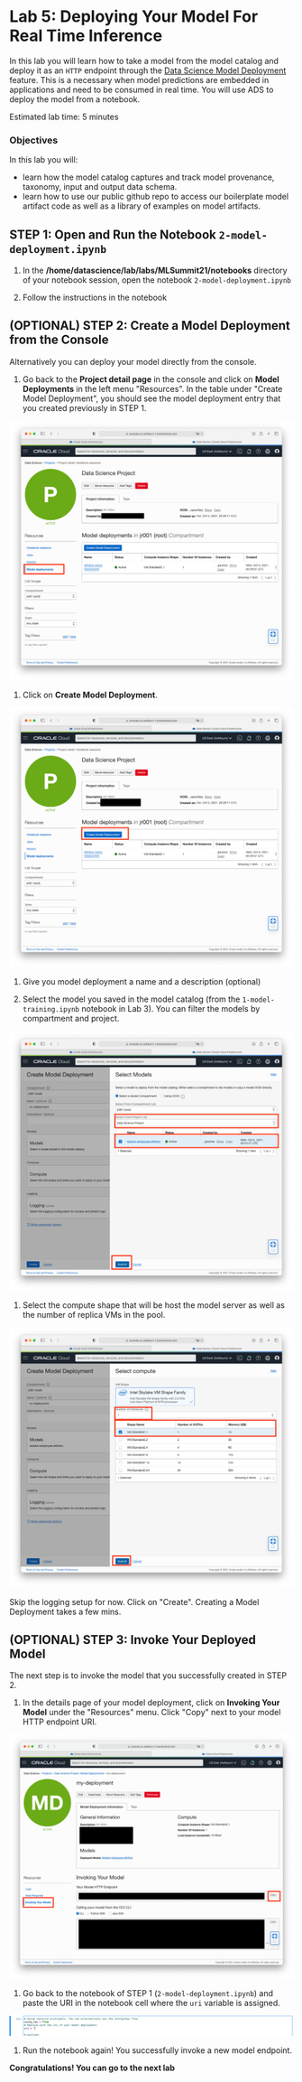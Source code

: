 # Lab 5: Deploying Your Model For Real Time Inference 

In this lab you will learn how to take a model from the model catalog and deploy it as an `HTTP` endpoint through the [Data Science Model Deployment](https://docs.oracle.com/en-us/iaas/data-science/using/model-dep-about.htm) feature. This is a necessary when model predictions are embedded in applications and need to be consumed in real time. You will use ADS to deploy the model from a notebook. 

Estimated lab time: 5 minutes

### Objectives

In this lab you will:

* learn how the model catalog captures and track model provenance, taxonomy, input and output data schema.
* learn how to use our public github repo to access our boilerplate model artifact code as well as a library of examples on model artifacts.

## **STEP 1:** Open and Run the Notebook `2-model-deployment.ipynb`

1. In the **/home/datascience/lab/labs/MLSummit21/notebooks** directory of your notebook session, open the notebook `2-model-deployment.ipynb`

1. Follow the instructions in the notebook


## **(OPTIONAL) STEP 2:** Create a Model Deployment from the Console 

Alternatively you can deploy your model directly from the console. 

1. Go back to the **Project detail page** in the console and click on **Model Deployments** in the left menu "Resources". In the table under "Create Model Deployment", you should see the model deployment entry that you created previously in STEP 1.  

![](./images/list-deployments.png)

1. Click on **Create Model Deployment**. 

![](./images/create-deployment-button.png)

1. Give you model deployment a name and a description (optional)

1. Select the model you saved in the model catalog (from the `1-model-training.ipynb` notebook in Lab 3). You can filter the models by compartment and project. 

![](./images/select-model.png)

1. Select the compute shape that will be host the model server as well as the number of replica VMs in the pool. 

![](./images/select-compute-deployment.png)

Skip the logging setup for now. Click on "Create". Creating a Model Deployment takes a few mins. 

## **(OPTIONAL) STEP 3:** Invoke Your Deployed Model 

The next step is to invoke the model that you successfully created in STEP 2. 

1. In the details page of your model deployment, click on **Invoking Your Model** under the "Resources" menu. Click "Copy" next to your model HTTP endpoint URI. 

![](./images/invoking-your-model-menu.png)

1. Go back to the notebook of STEP 1 (`2-model-deployment.ipynb`) and paste the URI in the notebook cell where the `uri` variable is assigned. 

![](./images/uri-cell.png)

1. Run the notebook again! You successfully invoke a new model endpoint. 

**Congratulations! You can go to the next lab** 




